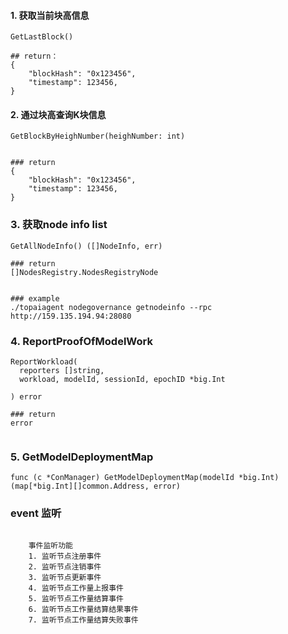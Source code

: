 #### 1. 获取当前块高信息
```shell
GetLastBlock()

## return：
{
    "blockHash": "0x123456",
    "timestamp": 123456,
}
```

#### 2. 通过块高查询K块信息
```shell
GetBlockByHeighNumber(heighNumber: int)


### return
{
    "blockHash": "0x123456",
    "timestamp": 123456,
}
```

### 3. 获取node info list
```shell
GetAllNodeInfo() ([]NodeInfo, err)

### return
[]NodesRegistry.NodesRegistryNode


### example
./topaiagent nodegovernance getnodeinfo --rpc http://159.135.194.94:28080

```

### 4. ReportProofOfModelWork
```shell
ReportWorkload(
  reporters []string,
  workload, modelId, sessionId, epochID *big.Int

) error

### return
error


```

### 5. GetModelDeploymentMap
```shell
func (c *ConManager) GetModelDeploymentMap(modelId *big.Int) (map[*big.Int][]common.Address, error)

```


### event 监听
```shell

    事件监听功能
    1. 监听节点注册事件
    2. 监听节点注销事件
    3. 监听节点更新事件
    4. 监听节点工作量上报事件
    5. 监听节点工作量结算事件
    6. 监听节点工作量结算结果事件
    7. 监听节点工作量结算失败事件


```
